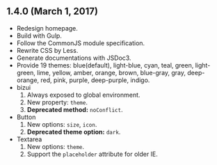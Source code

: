 ## 1.4.0 (March 1, 2017)

* Redesign homepage.
* Build with Gulp.
* Follow the CommonJS module specification.
* Rewrite CSS by Less.
* Generate documentations with JSDoc3.
* Provide 19 themes: blue(default), light-blue, cyan, teal, green, light-green, lime, yellow, amber, orange, brown, blue-gray, gray, deep-orange, red, pink, purple, deep-purple, indigo.
* bizui
  1. Always exposed to global environment.
  2. New property: `theme`.
  3. **Deprecated method:** `noConflict`.
* Button
  1. New options: `size`, `icon`.
  2. **Deprecated theme option:** `dark`.
* Textarea
  1. New options: `theme`.
  2. Support the `placeholder` attribute for older IE.
